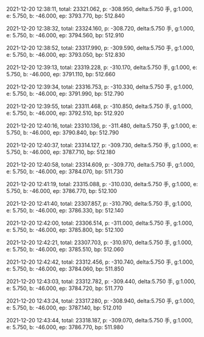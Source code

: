 2021-12-20 12:38:11, total: 23321.062, p: -308.950, delta:5.750 手, g:1.000, e: 5.750, b: -46.000, ep: 3793.770, bp: 512.840

2021-12-20 12:38:32, total: 23324.160, p: -308.720, delta:5.750 手, g:1.000, e: 5.750, b: -46.000, ep: 3794.560, bp: 512.910

2021-12-20 12:38:52, total: 23317.990, p: -309.590, delta:5.750 手, g:1.000, e: 5.750, b: -46.000, ep: 3793.050, bp: 512.830

2021-12-20 12:39:13, total: 23319.228, p: -310.170, delta:5.750 手, g:1.000, e: 5.750, b: -46.000, ep: 3791.110, bp: 512.660

2021-12-20 12:39:34, total: 23316.753, p: -310.330, delta:5.750 手, g:1.000, e: 5.750, b: -46.000, ep: 3791.990, bp: 512.790

2021-12-20 12:39:55, total: 23311.468, p: -310.850, delta:5.750 手, g:1.000, e: 5.750, b: -46.000, ep: 3792.510, bp: 512.920

2021-12-20 12:40:16, total: 23310.136, p: -311.480, delta:5.750 手, g:1.000, e: 5.750, b: -46.000, ep: 3790.840, bp: 512.790

2021-12-20 12:40:37, total: 23314.127, p: -309.730, delta:5.750 手, g:1.000, e: 5.750, b: -46.000, ep: 3787.710, bp: 512.180

2021-12-20 12:40:58, total: 23314.609, p: -309.770, delta:5.750 手, g:1.000, e: 5.750, b: -46.000, ep: 3784.070, bp: 511.730

2021-12-20 12:41:19, total: 23315.088, p: -310.030, delta:5.750 手, g:1.000, e: 5.750, b: -46.000, ep: 3786.770, bp: 512.100

2021-12-20 12:41:40, total: 23307.857, p: -310.790, delta:5.750 手, g:1.000, e: 5.750, b: -46.000, ep: 3786.330, bp: 512.140

2021-12-20 12:42:00, total: 23306.514, p: -311.000, delta:5.750 手, g:1.000, e: 5.750, b: -46.000, ep: 3785.800, bp: 512.100

2021-12-20 12:42:21, total: 23307.703, p: -310.970, delta:5.750 手, g:1.000, e: 5.750, b: -46.000, ep: 3785.510, bp: 512.060

2021-12-20 12:42:42, total: 23312.456, p: -310.740, delta:5.750 手, g:1.000, e: 5.750, b: -46.000, ep: 3784.060, bp: 511.850

2021-12-20 12:43:03, total: 23312.782, p: -309.440, delta:5.750 手, g:1.000, e: 5.750, b: -46.000, ep: 3784.720, bp: 511.770

2021-12-20 12:43:24, total: 23317.280, p: -308.940, delta:5.750 手, g:1.000, e: 5.750, b: -46.000, ep: 3787.140, bp: 512.010

2021-12-20 12:43:44, total: 23318.187, p: -309.070, delta:5.750 手, g:1.000, e: 5.750, b: -46.000, ep: 3786.770, bp: 511.980